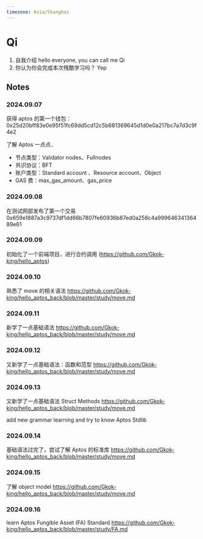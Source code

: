 ```yaml
---
timezone: Asia/Shanghai
---
```


# Qi

1. 自我介绍 hello everyone, you can call me Qi
2. 你认为你会完成本次残酷学习吗？ Yep

## Notes

<!-- Content_START -->

### 2024.09.07

获得 aptos 的第一个钱包：0x25d20bff83e0e95f51fc69dd5cd12c5b681369645d1d0e0a217bc7a7d3c9f4e2

了解 Aptos 一点点..

- 节点类型：Validator nodes、Fullnodes
- 共识协议：BFT
- 账户类型：Standard account 、Resource account、Object
- GAS 费：max_gas_amount、gas_price

### 2024.09.08

在测试网部发布了第一个交易
0x659e1887a3c9737df1dd66b7807fe60936b87ed0a256c4a99964634136489e61

### 2024.09.09

初始化了一个前端项目，进行合约调用
(https://github.com/Gkok-king/hello_aptos)

### 2024.09.10

熟悉了 move 的相关语法
https://github.com/Gkok-king/hello_aptos_back/blob/master/study/move.md

### 2024.09.11

新学了一点基础语法
https://github.com/Gkok-king/hello_aptos_back/blob/master/study/move.md

### 2024.09.12

又新学了一点基础语法：函数和范型
https://github.com/Gkok-king/hello_aptos_back/blob/master/study/move.md

### 2024.09.13

又新学了一点基础语法 Struct Methods
https://github.com/Gkok-king/hello_aptos_back/blob/master/study/move.md

add new grammar learning and try to know Aptos Stdlib

### 2024.09.14

基础语法过完了，尝试了解 Aptos 的标准库
https://github.com/Gkok-king/hello_aptos_back/blob/master/study/move.md

### 2024.09.15

了解 object model
https://github.com/Gkok-king/hello_aptos_back/blob/master/study/move.md

### 2024.09.16

learn Aptos Fungible Asset (FA) Standard
https://github.com/Gkok-king/hello_aptos_back/blob/master/study/FA.md

<!-- Content_END -->
